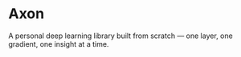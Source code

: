 # Axon
A personal deep learning library built from scratch — one layer, one gradient, one insight at a time.
